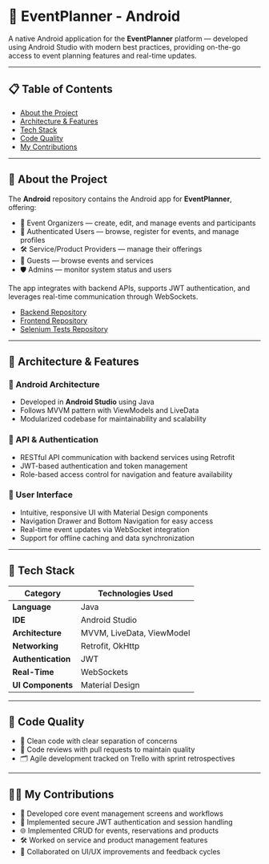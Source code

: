 # 📱 EventPlanner - Android

A native Android application for the **EventPlanner** platform — developed using Android Studio with modern best practices, providing on-the-go access to event planning features and real-time updates.

---

## 📋 Table of Contents
- [About the Project](#about-the-project)
- [Architecture & Features](#architecture--features)
- [Tech Stack](#tech-stack)
- [Code Quality](#code-quality)
- [My Contributions](#my-contributions)

---

<a name="about-the-project"></a>
## 📖 About the Project

The **Android** repository contains the Android app for **EventPlanner**, offering:
- 🎤 Event Organizers — create, edit, and manage events and participants  
- 🎫 Authenticated Users — browse, register for events, and manage profiles  
- 🛠️ Service/Product Providers — manage their offerings  
- 👤 Guests — browse events and services  
- 🛡️ Admins — monitor system status and users  

The app integrates with backend APIs, supports JWT authentication, and leverages real-time communication through WebSockets.

- [Backend Repository](https://github.com/Nikola034/Event-Planner-Backend)  
- [Frontend Repository](https://github.com/Nikola034/Event-Planner-Frontend) 
- [Selenium Tests Repository](https://github.com/Nikola034/Event-Planner-Selenium-Tests)

---

<a name="architecture--features"></a>
## 🧱 Architecture & Features

### 📱 Android Architecture
- Developed in **Android Studio** using Java 
- Follows MVVM pattern with ViewModels and LiveData  
- Modularized codebase for maintainability and scalability  

### 🔗 API & Authentication
- RESTful API communication with backend services using Retrofit  
- JWT-based authentication and token management  
- Role-based access control for navigation and feature availability  

### 📲 User Interface
- Intuitive, responsive UI with Material Design components  
- Navigation Drawer and Bottom Navigation for easy access  
- Real-time event updates via WebSocket integration  
- Support for offline caching and data synchronization  

---

<a name="tech-stack"></a>
## 🧰 Tech Stack

| Category       | Technologies Used                   |
|----------------|-----------------------------------|
| **Language**   | Java                             |
| **IDE**        | Android Studio                   |
| **Architecture**| MVVM, LiveData, ViewModel        |
| **Networking** | Retrofit, OkHttp                  |
| **Authentication**| JWT                            |
| **Real-Time**  | WebSockets                       |
| **UI Components**| Material Design                  |

---

<a name="code-quality"></a>
## 🧪 Code Quality

- 📏 Clean code with clear separation of concerns  
- 🔄 Code reviews with pull requests to maintain quality  
- 🗂️ Agile development tracked on Trello with sprint retrospectives  

---

<a name="my-contributions"></a>
## 👨‍💻 My Contributions

- 📱 Developed core event management screens and workflows  
- 🔐 Implemented secure JWT authentication and session handling  
- 🌐 Implemented CRUD for events, reservations and products
- 🛠️ Worked on service and product management features  
- 🤝 Collaborated on UI/UX improvements and feedback cycles  

